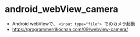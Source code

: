 # android_webView_camera
- Android webViewで、 `<input type="file">`  でのカメラ起動
- https://programmerrikochan.com/09/webview-camera/
